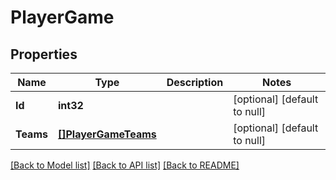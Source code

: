 # PlayerGame

## Properties
Name | Type | Description | Notes
------------ | ------------- | ------------- | -------------
**Id** | **int32** |  | [optional] [default to null]
**Teams** | [**[]PlayerGameTeams**](PlayerGame_teams.md) |  | [optional] [default to null]

[[Back to Model list]](../README.md#documentation-for-models) [[Back to API list]](../README.md#documentation-for-api-endpoints) [[Back to README]](../README.md)

